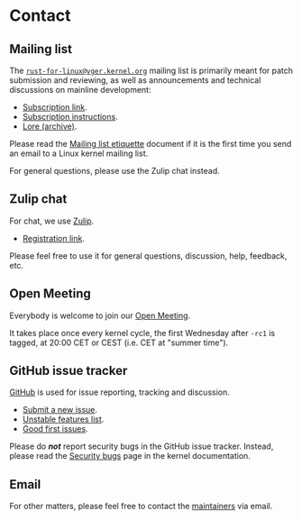 # Contact

## Mailing list

The [`rust-for-linux@vger.kernel.org`](mailto:rust-for-linux@vger.kernel.org) mailing list is primarily meant for patch submission and reviewing, as well as announcements and technical discussions on mainline development:

  - [Subscription link](mailto:rust-for-linux+subscribe@vger.kernel.org).
  - [Subscription instructions](https://subspace.kernel.org/subscribing.html).
  - [Lore (archive)](https://lore.kernel.org/rust-for-linux/).

Please read the [Mailing list etiquette](https://subspace.kernel.org/etiquette.html) document if it is the first time you send an email to a Linux kernel mailing list.

For general questions, please use the Zulip chat instead.

## Zulip chat

For chat, we use [Zulip](https://rust-for-linux.zulipchat.com).

  - [Registration link](https://rust-for-linux.zulipchat.com/register/).

Please feel free to use it for general questions, discussion, help, feedback, etc.

## Open Meeting

Everybody is welcome to join our [Open Meeting](https://meet.google.com/vii-meij-xpw).

It takes place once every kernel cycle, the first Wednesday after `-rc1` is tagged, at 20:00 CET or CEST (i.e. CET at "summer time").

## GitHub issue tracker

[GitHub](https://github.com/Rust-for-Linux/linux/issues) is used for issue reporting, tracking and discussion.

  - [Submit a new issue](https://github.com/Rust-for-Linux/linux/issues/new/choose).
  - [Unstable features list](https://github.com/Rust-for-Linux/linux/issues/2).
  - [Good first issues](https://github.com/Rust-for-Linux/linux/contribute).

Please do ___not___ report security bugs in the GitHub issue tracker. Instead, please read the [Security bugs](https://docs.kernel.org/admin-guide/security-bugs.html) page in the kernel documentation.

## Email

For other matters, please feel free to contact the [maintainers](https://docs.kernel.org/process/maintainers.html#rust) via email.
